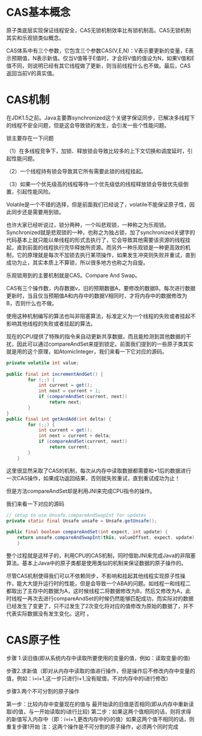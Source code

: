 # CAS基本概念

原子类底层实现保证线程安全，CAS无锁机制效率比有锁机制高。CAS无锁机制其实和乐观锁类似概念。

CAS体系中有三个参数，它包含三个参数CAS(V,E,N)：V表示要更新的变量，E表示预期值，N表示新值。仅当V值等于E值时，才会将V值的值设为N，如果V值和E值不同，则说明已经有其它线程做了更新，则当前线程什么也不做。最后，CAS返回当前V的真实值。

# CAS机制

在JDK1.5之前。Java主要靠synchronized这个关键字保证同步，已解决多线程下的线程不安全问题，但是这会导致锁的发生，会引发一些个性能问题。

锁主要存在一下问题

（1）在多线程竞争下，加锁、释放锁会导致比较多的上下文切换和调度延时，引起性能问题。

（2）一个线程持有锁会导致其它所有需要此锁的线程挂起。

（3）如果一个优先级高的线程等待一个优先级低的线程释放锁会导致优先级倒置，引起性能风险。

Volatile是一个不错的选择，但是前面我们已经说了，volatile不能保证原子性，因此同步还是需要用到锁。

也许大家已经听说过，锁分两种，一个叫悲观锁，一种称之为乐观锁。Synchronized就是悲观锁的一种，也称之为独占锁，加了synchronized关键字的代码基本上就只能以单线程的形式去执行了，它会导致其他需要该资源的线程挂起，直到前面的线程执行完毕释放所资源。而另外一种乐观锁是一种更高效的机制，它的原理就是每次不加锁去执行某项操作，如果发生冲突则失败并重试，直到成功为止，其实本质上不算锁，所以很多地方也称之为自旋。

乐观锁用到的主要机制就是CAS。Compare And Swap。

CAS有三个操作数，内存数据v，旧的预期数据A，要修改的数据B。每次进行数据更新时，当且仅当预期值A和内存中的数据V相同时，才将内存中的数据修改为B，否则什么也不做。

使用这种机制编写的算法也叫非阻塞算法，标准定义为一个线程的失败或者挂起不影响其他线程的失败或者挂起的算法。

现在的CPU提供了特殊的指令来自动更新共享数据，而且能检测到其他数据的干扰，因此可以通过compareAndSet来提到锁定。前面我们提到的一些原子类其实就是用的这个原理，如AtomicInteger，我们来看一下它对应的源码。

```java
private volatile int value;
 
public final int incrementAndGet() {
        for (;;) {
            int current = get();
            int next = current + 1;
            if (compareAndSet(current, next))
                return next;
        }
} 
public final int getAndAdd(int delta) {
        for (;;) {
            int current = get();
            int next = current + delta;
            if (compareAndSet(current, next))
                return current;
        }
    }
```

这里很显然采取了CAS的机制，每次从内存中读取数据都需要和+1后的数据进行一次CAS操作，如果成功返回结果，否则就失败重试，直到重试成功为止！

但是方法compareAndSet却是利用JNI来完成CPU指令的操作。

我们来看一下对应的源码

```java
// setup to use Unsafe.compareAndSwapInt for updates
private static final Unsafe unsafe = Unsafe.getUnsafe();
 
public final boolean compareAndSet(int expect, int update) {
    return unsafe.compareAndSwapInt(this, valueOffset, expect, update);
    }
```

整个过程就是这样子的，利用CPU的CAS机制，同时借助JNI来完成Java的非阻塞算法。基本上Java中的原子类都是使用类似的机制来保证数据的原子操作的。

尽管CAS机制使得我们可以不依赖同步，不影响和挂起其他线程实现原子性操作，能大大提升运行时的性能，但是会导致一个ABA的问题。如线程一和线程二都取出了主存中的数据为A，这时候线程二将数据修改为B，然后又修改为A，此时线程一再次去进行compareAndSet的时候仍然能够匹配成功，而实际对的数据已经发生了变更了，只不过发生了2次变化将对应的值修改为原始的数据了，并不代表实际数据没有发生变化。这时  。



# CAS原子性

步骤 1.读旧值(即从系统内存中读取所要使用的变量的值，例如：读取变量i的值)

步骤2.求新值（即对从内存中读取的值进行操作，但是操作后不修改内存中变量的值，例如：i=i+1,这一步只进行i+1,没有赋值，不对内存中的i进行修改）

步骤3.两个不可分割的原子操作

第一步：比较内存中变量现在的值与 最开始读的旧值是否相同(即从内存中重新读取i的值，与一开始读取的i进行比较)
第二步：如果这两个值相同的话，则将求得的新值写入内存中（即：i=i+1,更改内存中的i的值）如果这两个值不相同的话，则重复步骤1开始
 注：这两个操作是不可分割的原子操作，必须两个同时完成

